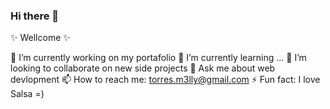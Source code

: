### Hi there 👋

 ✨ Wellcome ✨ 

🔭 I’m currently working on my portafolio
🌱 I’m currently learning ...
👯 I’m looking to collaborate on new side projects
💬 Ask me about web devlopment
📫 How to reach me: torres.m3lly@gmail.com
⚡ Fun fact: I love Salsa =)

